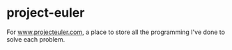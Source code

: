 project-euler
=============

For www.projecteuler.com, a place to store all the programming I've done to solve each problem.
